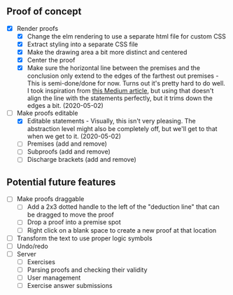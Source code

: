 ## Proof of concept

- [x] Render proofs
  - [x] Change the elm rendering to use a separate html file for custom CSS
  - [x] Extract styling into a separate CSS file
  - [x] Make the drawing area a bit more distinct and centered
  - [x] Center the proof
  - [x] Make sure the horizontal line between the premises and the conclusion only
        extend to the edges of the farthest out premises
        - This is semi-done/done for now. Turns out it's pretty hard to do well. I took inspiration
          from [this Medium article](https://medium.com/@ross.angus/sitemaps-and-dom-structure-from-nested-unordered-lists-eab2b02950cf), but using that doesn't align the line with the statements perfectly, but it trims down the edges a bit. (2020-05-02)
- [ ] Make proofs editable
  - [x] Editable statements
        - Visually, this isn't very pleasing. The abstraction level might also be
          completely off, but we'll get to that when we get to it. (2020-05-02)
  - [ ] Premises (add and remove)
  - [ ] Subproofs (add and remove)
  - [ ] Discharge brackets (add and remove)

## Potential future features

- [ ] Make proofs draggable
  - [ ] Add a 2x3 dotted handle to the left of the "deduction line" that can be dragged
        to move the proof
  - [ ] Drop a proof into a premise spot
  - [ ] Right click on a blank space to create a new proof at that location
- [ ] Transform the text to use proper logic symbols
- [ ] Undo/redo
- [ ] Server
  - [ ] Exercises
  - [ ] Parsing proofs and checking their validity
  - [ ] User management
  - [ ] Exercise answer submissions

